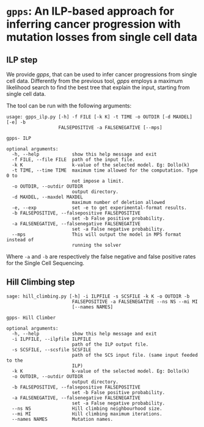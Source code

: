 `gpps`: An ILP-based approach for inferring cancer progression with mutation losses from single cell data
===================================================

ILP step
--------
We provide *gpps*,
that can be used to infer cancer progressions from single cell data.
Differently from the previous tool, *gpps* employs a maximum likelihood search
to find the best tree that explain the input, starting from single cell data.

The tool can be run with the following arguments:

```
usage: gpps_ilp.py [-h] -f FILE [-k K] -t TIME -o OUTDIR [-d MAXDEL] [-e] -b
                   FALSEPOSITIVE -a FALSENEGATIVE [--mps]

gpps- ILP

optional arguments:
  -h, --help            show this help message and exit
  -f FILE, --file FILE  path of the input file.
  -k K                  k-value of the selected model. Eg: Dollo(k)
  -t TIME, --time TIME  maximum time allowed for the computation. Type 0 to
                        not impose a limit.
  -o OUTDIR, --outdir OUTDIR
                        output directory.
  -d MAXDEL, --maxdel MAXDEL
                        maximum number of deletion allowed
  -e, --exp             set -e to get experimental-format results.
  -b FALSEPOSITIVE, --falsepositive FALSEPOSITIVE
                        set -b False positive probability.
  -a FALSENEGATIVE, --falsenegative FALSENEGATIVE
                        set -a False negative probability.
  --mps                 This will output the model in MPS format instead of
                        running the solver

```

Where `-a` and `-b` are respectively the false negative and false positive rates for the
Single Cell Sequencing.


Hill Climbing step
--------------------

```
sage: hill_climbing.py [-h] -i ILPFILE -s SCSFILE -k K -o OUTDIR -b
                        FALSEPOSITIVE -a FALSENEGATIVE --ns NS --mi MI
                        [--names NAMES]

gpps- Hill Climber

optional arguments:
  -h, --help            show this help message and exit
  -i ILPFILE, --ilpfile ILPFILE
                        path of the ILP output file.
  -s SCSFILE, --scsfile SCSFILE
                        path of the SCS input file. (same input feeded to the
                        ILP)
  -k K                  k-value of the selected model. Eg: Dollo(k)
  -o OUTDIR, --outdir OUTDIR
                        output directory.
  -b FALSEPOSITIVE, --falsepositive FALSEPOSITIVE
                        set -b False positive probability.
  -a FALSENEGATIVE, --falsenegative FALSENEGATIVE
                        set -a False negative probability.
  --ns NS               Hill climbing neighbourhood size.
  --mi MI               Hill climbing maximum iterations.
  --names NAMES         Mutation names.
```